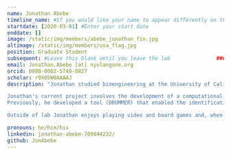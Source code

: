 ```yaml
---
name: Jonathan Abebe 
timeline_name: #If you would like your name to appear differently on the Lab timeline, fill out this line.
startdate: [2020-03-01] #Enter your start date
enddate: []
image: /static/img/members/abebe_jonathan_fin.jpg
altimage: /static/img/members/usa_flag.jpg
position: Graduate Student
subsequent: #Leave this blank until you leave the lab				### LEAVE THIS BLANK
email: Jonathan.Abebe [at] nyulangone.org
orcid: 0000-0002-5749-0827
scholar: r9XO5W0AAAAJ
description: "Jonathan studied bioengineering at the University of California, Irvine with an emphasis in computer science. Before joining the Depledge Lab, Jonathan spent time in a genetic engineering lab where he developed and applied CRISPR-Cas9 based technologies to therapeutically correct disease models.  

Jonathan's current project involves the development of a computational tool (NAGATA) that will enable users to automate viral transcriptome annotations using nanopore Direct RNA Sequencing (DRS) datasets.
Previously, he developed a tool (DRUMMER) that enabled the identification of RNA modifications at nucleotide-level resolution and with transcript isoform level specificity.

Outside of lab Jonathan enjoys playing video and board games and, when the situation is right, amature astronomy. Additionally, he enjoys reading all things sports and comic books."

pronouns: he/him/his
linkedin: jonathan-abebe-709944232/
github: JonAbebe
---
```

